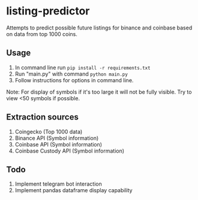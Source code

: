 # listing-predictor
Attempts to predict possible future listings for binance and coinbase based on data from top 1000 coins.

## Usage

1. In command line run ```pip install -r requirements.txt```
2. Run "main.py" with command ```python main.py```
3. Follow instructions for options in command line.

Note: For display of symbols if it's too large it will not be fully visible. Try to view <50 symbols if possible.

## Extraction sources
1. Coingecko (Top 1000 data)
2. Binance API (Symbol information)
3. Coinbase API (Symbol information)
4. Coinbase Custody API (Symbol information)

## Todo
1. Implement telegram bot interaction
2. Implement pandas dataframe display capability
